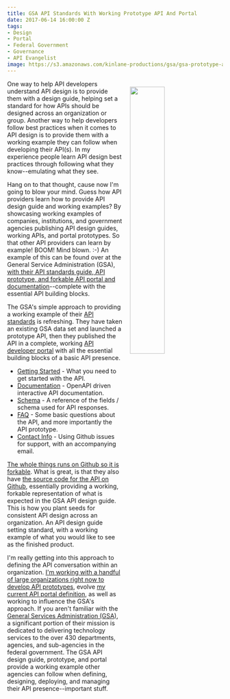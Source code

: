 ```yaml
---
title: GSA API Standards With Working Prototype API And Portal
date: 2017-06-14 16:00:00 Z
tags:
- Design
- Portal
- Federal Government
- Governance
- API Evangelist
image: https://s3.amazonaws.com/kinlane-productions/gsa/gsa-prototype-api-portal.png
---
```


<p><a href="https://gsa.github.io/prototype-city-pairs-api-documentation/api-docs/"><img src="https://s3.amazonaws.com/kinlane-productions/gsa/gsa-prototype-api-portal.png" align="right" width="40%" style="padding: 15px;" /></a></p>One way to help API developers understand API design is to provide them with a design guide, helping set a standard for how APIs should be designed across an organization or group. Another way to help developers follow best practices when it comes to API design is to provide them with a working example they can follow when developing their API(s). In my experience people learn API design best practices through following what they know--emulating what they see.

Hang on to that thought, cause now I'm going to blow your mind. Guess how API providers learn how to provide API design guide and working examples? By showcasing working examples of companies, institutions, and government agencies publishing API design guides, working APIs, and portal prototypes. So that other API providers can learn by example! BOOM! Mind blown. :-) An example of this can be found over at the General Service Administration (GSA), [with their API standards guide, API prototype, and forkable API portal and documentation](https://gsa.github.io/prototype-city-pairs-api-documentation/api-docs/)--complete with the essential API building blocks.

The GSA's simple approach to providing a working example of their [API standards](https://github.com/GSA/prototype-city-pairs-api/blob/master/standards.md) is refreshing. They have taken an existing GSA data set and launched a prototype API, then they published the API in a complete, working [API developer portal](https://github.com/GSA/api-documentation-template) with all the essential building blocks of a basic API presence.

* [Getting Started](https://gsa.github.io/prototype-city-pairs-api-documentation/api-docs/getting_started.html) - What you need to get started with the API.
* [Documentation](https://gsa.github.io/prototype-city-pairs-api-documentation/api-docs/console/) - OpenAPI driven interactive API documentation.
* [Schema](https://gsa.github.io/prototype-city-pairs-api-documentation/api-docs/fields.html) - A reference of the fields / schema used for API responses.
* [FAQ](https://gsa.github.io/prototype-city-pairs-api-documentation/api-docs/FAQ.html) - Some basic questions about the API, and more importantly the API prototype.
* [Contact Info](https://gsa.github.io/prototype-city-pairs-api-documentation/api-docs/contact_us.html) - Using Github issues for support, with an accompanying email.

[The whole things runs on Github so it is forkable](https://github.com/GSA/prototype-city-pairs-api-documentation). What is great, is that they also have [the source code for the API on Github](https://github.com/GSA/prototype-city-pairs-api), essentially providing a working, forkable representation of what is expected in the GSA API design guide. This is how you plant seeds for consistent API design across an organization. An API design guide setting standard, with a working example of what you would like to see as the finished product.

I'm really getting into this approach to defining the API conversation within an organization. [I'm working with a handful of large organizations right now to develop API prototypes](http://drone.prototype.apievangelist.com/), evolve [my current API portal definition](http://portal.minimum.apievangelist.com/), as well as working to influence the GSA's approach. If you aren't familiar with the [General Services Administration (GSA)](https://www.gsa.gov), a significant portion of their mission is dedicated to delivering technology services to the over 430 departments, agencies, and sub-agencies in the federal government. The GSA API design guide, prototype, and portal provide a working example other agencies can follow when defining, designing, deploying, and managing their API presence--important stuff.